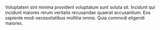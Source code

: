 Voluptatem sint minima provident voluptatum sunt soluta sit. Incidunt qui incidunt maiores rerum veritatis recusandae quaerat accusantium. Eos sapiente modi necessitatibus mollitia omnis. Quia commodi eligendi maiores.